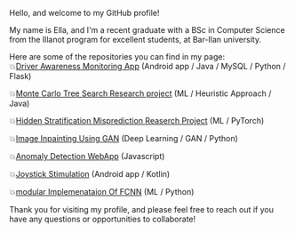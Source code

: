 
Hello, and welcome to my GitHub profile!

My name is Ella, and I'm a recent graduate with a BSc in Computer Science from the Illanot program for excellent students, at Bar-Ilan university.

Here are some of the repositories you can find in my page:</br>
💥[Driver Awareness Monitoring App](https://github.com/Ella475/Driver-Awareness-Monitoring) (Android app / Java / MySQL / Python / Flask)

💥[Monte Carlo Tree Search Research project](https://github.com/Ella475/PacmanAgents.git) (ML / Heuristic Approach / Java)

💥[Hidden Stratification Misprediction Reaserch Project](https://github.com/Ella475/Hidden-Stratification-Misprediction.git) (ML / PyTorch)

💥[Image Inpainting Using GAN](https://github.com/Ella475/image-inpainting-using-gan.git) (Deep Learning / GAN / Python)

💥[Anomaly Detection WebApp](https://github.com/Ella475/anomaly-detection-web-app.git) (Javascript)

💥[Joystick Stimulation](https://github.com/Ella475/FG_Joystick.git) (Android app / Kotlin)

💥[modular Implemenataion Of FCNN](https://github.com/Ella475/FCNN-NUMPY.git) (ML / Python)

Thank you for visiting my profile, and please feel free to reach out if you have any questions or opportunities to collaborate!
